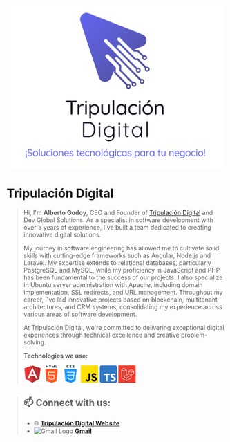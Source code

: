 <img width="750" src="./images/logo.png" align="center" alt="Dev Global Solutions" />

# Tripulación Digital

>Hi, I'm **Alberto Godoy**, CEO and Founder of [Tripulación Digital](https://tripulaciondigital.site) and Dev Global Solutions. As a specialist in software development with over 5 years of experience, I've built a team dedicated to creating innovative digital solutions.
>
>My journey in software engineering has allowed me to cultivate solid skills with cutting-edge frameworks such as Angular, Node.js and Laravel. My expertise extends to relational databases, particularly PostgreSQL and MySQL, while my proficiency in JavaScript and PHP has been fundamental to the success of our projects. I also specialize in Ubuntu server administration with Apache, including domain implementation, SSL redirects, and URL management. Throughout my career, I've led innovative projects based on blockchain, multitenant architectures, and CRM systems, consolidating my experience across various areas of software development.
>
>At Tripulación Digital, we're committed to delivering exceptional digital experiences through technical excellence and creative problem-solving.
>
>**Technologies we use:**
>
><code><img height="40" src="./images/icon-1-angular.png" alt="Angular" /></code>
<code><img height="40" src="./images/icon-2-html5-2.png" alt="Html" /></code>
<code><img height="40" src="./images/icon-3-css.png" alt="Css" /></code>
<code><img height="40" src="./images/icon-4-javascript.png" alt="JavaScript" /></code>
<code><img height="40" src="./images/icon-8-typescript-2.png" alt="TypeScript" /></code>
<code><img height="40" src="./images/laravel.jpeg" alt="Laravel" /></code>

>## 📫 Connect with us:
>
>   - 🌐 **[Tripulación Digital Website](https://tripulaciondigital.site)**
>   - <img src="https://upload.wikimedia.org/wikipedia/commons/thumb/7/7e/Gmail_icon_%282020%29.svg/1024px-Gmail_icon_%282020%29.svg.png" alt="Gmail Logo" width="15"/> **[Gmail](https://mail.google.com/mail/u/0/?tab=rm&ogbl#inbox?compose=CllgCJTMXPWxHXqTpZxNtXwdpsnCKDhzCxBXdRzfNlzSmhQksTbwSJgLkNZLJKBptKpDkTvkvjV)**


